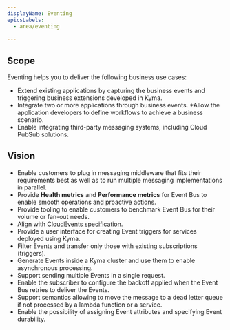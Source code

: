 ```yaml
---
displayName: Eventing
epicsLabels:
  - area/eventing
  
---
```


## Scope

Eventing helps you to deliver the following business use cases:

* Extend existing applications by capturing the business events and triggering business extensions developed in Kyma.
* Integrate two or more applications through business events.
*Allow the application developers to define workflows to achieve a business scenario.
* Enable integrating third-party messaging systems, including Cloud PubSub solutions.

## Vision

* Enable customers to plug in messaging middleware that fits their requirements best as well as to run multiple messaging implementations in parallel.
* Provide **Health metrics** and **Performance metrics** for Event Bus to enable smooth operations and proactive actions.
* Provide tooling to enable customers to benchmark Event Bus for their volume or fan-out needs.
* Align with [CloudEvents specification](https://github.com/cloudevents/spec).
* Provide a user interface for creating Event triggers for services deployed using Kyma.
* Filter Events and transfer only those with existing subscriptions (triggers).
* Generate Events inside a Kyma cluster and use them to enable asynchronous processing.
* Support sending multiple Events in a single request.
* Enable the subscriber to configure the backoff applied when the Event Bus retries to deliver the Events.
* Support semantics allowing to move the message to a dead letter queue if not processed by a lambda function or a service.
* Enable the possibility of assigning Event attributes and specifying Event durability.
